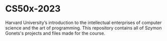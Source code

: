 # CS50x-2023
Harvard University’s introduction to the intellectual enterprises of computer science and the art of programming. This repository contains all of Szymon Gonets's projects and files made for the course.
